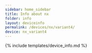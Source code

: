 ```yaml
---
sidebar: home_sidebar
title: Info about nx
folder: info
layout: deviceinfo
permalink: /devices/nx/variant4/
device: nx_variant4
---
```

{% include templates/device_info.md %}
